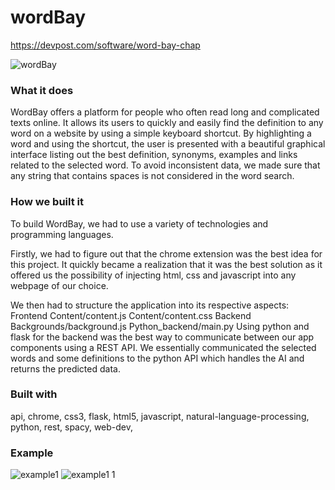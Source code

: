 # wordBay

https://devpost.com/software/word-bay-chap  

![wordBay](https://user-images.githubusercontent.com/97472150/193475409-91da0c5a-a6f6-4424-bfbc-6908d958bc79.jpg)

### **What it does**
WordBay offers a platform for people who often read long and complicated texts online. It allows its users to quickly and easily find the definition to any word on a website by using a simple keyboard shortcut. By highlighting a word and using the shortcut, the user is presented with a beautiful graphical interface listing out the best definition, synonyms, examples and links related to the selected word. To avoid inconsistent data, we made sure that any string that contains spaces is not considered in the word search.

### **How we built it**
To build WordBay, we had to use a variety of technologies and programming languages.

Firstly, we had to figure out that the chrome extension was the best idea for this project. It quickly became a realization that it was the best solution as it offered us the possibility of injecting html, css and javascript into any webpage of our choice.

We then had to structure the application into its respective aspects:
Frontend
  Content/content.js
  Content/content.css
Backend
  Backgrounds/background.js
  Python_backend/main.py
Using python and flask for the backend was the best way to communicate between our app components using a REST API. We essentially communicated the selected words and some definitions to the python API which handles the AI and returns the predicted data.

### **Built with**
api,
chrome,
css3,
flask,
html5,
javascript,
natural-language-processing,
python,
rest,
spacy,
web-dev,

### **Example**
![example1](https://user-images.githubusercontent.com/97472150/193475662-8dbd948b-ac2e-49d5-b1e5-ae4e47f582c9.jpg)
![example1 1](https://user-images.githubusercontent.com/97472150/193475668-f5c478f1-23a3-49bd-bdd1-fff45b295237.jpg)

